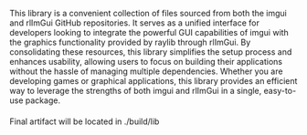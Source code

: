 This library is a convenient collection of files sourced from both the imgui and rlImGui GitHub repositories. It serves as a unified interface for developers looking to integrate the powerful GUI capabilities of imgui with the graphics functionality provided by raylib through rlImGui. By consolidating these resources, this library simplifies the setup process and enhances usability, allowing users to focus on building their applications without the hassle of managing multiple dependencies. Whether you are developing games or graphical applications, this library provides an efficient way to leverage the strengths of both imgui and rlImGui in a single, easy-to-use package.



####
Final artifact will be located in ./build/lib

